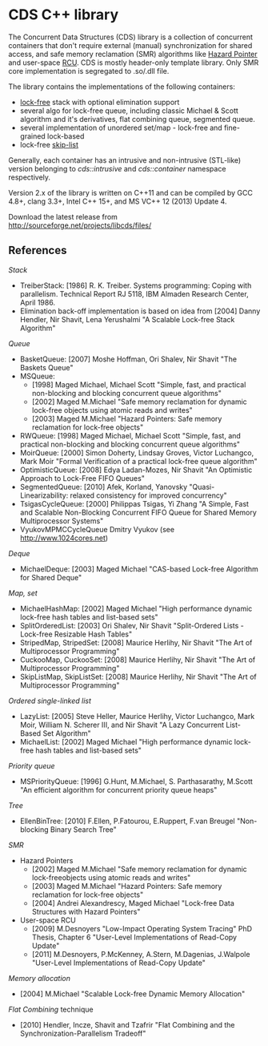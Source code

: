 CDS C++ library
===============

The Concurrent Data Structures (CDS) library is a collection of concurrent containers
that don't require external (manual) synchronization for shared access, and safe memory reclamation (SMR) 
algorithms like [Hazard Pointer](http://en.wikipedia.org/wiki/Hazard_pointer) 
and user-space [RCU](http://en.wikipedia.org/wiki/Read-copy-update). 
CDS is mostly header-only template library. Only SMR core implementation is segregated to .so/.dll file.

The library contains the implementations of the following containers:
  - [lock-free](http://en.wikipedia.org/wiki/Non-blocking_algorithm) stack with optional elimination support
  - several algo for lock-free queue, including classic Michael & Scott algorithm and it's derivatives,
    flat combining queue, segmented queue.
  - several implementation of unordered set/map - lock-free and fine-grained lock-based
  - lock-free [skip-list](http://en.wikipedia.org/wiki/Skip_list)
  
Generally, each container has an intrusive and non-intrusive (STL-like) version belonging to 
*cds::intrusive* and *cds::container* namespace respectively.

Version 2.x of the library is written on C++11 and can be compiled by GCC 4.8+, clang 3.3+, Intel C++ 15+, 
and MS VC++ 12 (2013) Update 4.

Download the latest release from http://sourceforge.net/projects/libcds/files/

References
----------
*Stack*
  - TreiberStack: [1986] R. K. Treiber. Systems programming: Coping with parallelism. Technical Report RJ 5118, IBM Almaden Research Center, April 1986.
  - Elimination back-off implementation is based on idea from [2004] Danny Hendler, Nir Shavit, Lena Yerushalmi "A Scalable Lock-free Stack Algorithm"
        
*Queue*
  - BasketQueue: [2007] Moshe Hoffman, Ori Shalev, Nir Shavit "The Baskets Queue"
  - MSQueue:
    * [1998] Maged Michael, Michael Scott "Simple, fast, and practical non-blocking and blocking concurrent queue algorithms"
    * [2002] Maged M.Michael "Safe memory reclamation for dynamic lock-free objects using atomic reads and writes"
    * [2003] Maged M.Michael "Hazard Pointers: Safe memory reclamation for lock-free objects"
  - RWQueue: [1998] Maged Michael, Michael Scott "Simple, fast, and practical non-blocking and blocking concurrent queue algorithms"
  - MoirQueue: [2000] Simon Doherty, Lindsay Groves, Victor Luchangco, Mark Moir "Formal Verification of a practical lock-free queue algorithm"
  - OptimisticQueue: [2008] Edya Ladan-Mozes, Nir Shavit "An Optimistic Approach to Lock-Free FIFO Queues"
  - SegmentedQueue: [2010] Afek, Korland, Yanovsky "Quasi-Linearizability: relaxed consistency for improved concurrency"
  - TsigasCycleQueue: [2000] Philippas Tsigas, Yi Zhang "A Simple, Fast and Scalable Non-Blocking Concurrent FIFO Queue for Shared Memory Multiprocessor Systems"
  - VyukovMPMCCycleQueue Dmitry Vyukov (see http://www.1024cores.net)

*Deque*
  - MichaelDeque: [2003] Maged Michael "CAS-based Lock-free Algorithm for Shared Deque"

*Map, set*
  - MichaelHashMap: [2002] Maged Michael "High performance dynamic lock-free hash tables and list-based sets"
  - SplitOrderedList: [2003] Ori Shalev, Nir Shavit "Split-Ordered Lists - Lock-free Resizable Hash Tables"
  - StripedMap, StripedSet: [2008] Maurice Herlihy, Nir Shavit "The Art of Multiprocessor Programming"
  - CuckooMap, CuckooSet: [2008] Maurice Herlihy, Nir Shavit "The Art of Multiprocessor Programming"
  - SkipListMap, SkipListSet: [2008] Maurice Herlihy, Nir Shavit "The Art of Multiprocessor Programming"
        
*Ordered single-linked list*
  - LazyList: [2005] Steve Heller, Maurice Herlihy, Victor Luchangco, Mark Moir, William N. Scherer III, and Nir Shavit "A Lazy Concurrent List-Based Set Algorithm"
  - MichaelList: [2002] Maged Michael "High performance dynamic lock-free hash tables and list-based sets"

*Priority queue*
  - MSPriorityQueue: [1996] G.Hunt, M.Michael, S. Parthasarathy, M.Scott "An efficient algorithm for concurrent priority queue heaps"

*Tree*
  - EllenBinTree: [2010] F.Ellen, P.Fatourou, E.Ruppert, F.van Breugel "Non-blocking Binary Search Tree"

*SMR*
  - Hazard Pointers
    * [2002] Maged M.Michael "Safe memory reclamation for dynamic lock-freeobjects using atomic reads and writes"
    * [2003] Maged M.Michael "Hazard Pointers: Safe memory reclamation for lock-free objects"
    * [2004] Andrei Alexandrescy, Maged Michael "Lock-free Data Structures with Hazard Pointers"
  - User-space RCU
    * [2009] M.Desnoyers "Low-Impact Operating System Tracing" PhD Thesis,
             Chapter 6 "User-Level Implementations of Read-Copy Update"
    * [2011] M.Desnoyers, P.McKenney, A.Stern, M.Dagenias, J.Walpole "User-Level
             Implementations of Read-Copy Update"

*Memory allocation*
  - [2004] M.Michael "Scalable Lock-free Dynamic Memory Allocation"

*Flat Combining* technique
  - [2010] Hendler, Incze, Shavit and Tzafrir "Flat Combining and the Synchronization-Parallelism Tradeoff"
